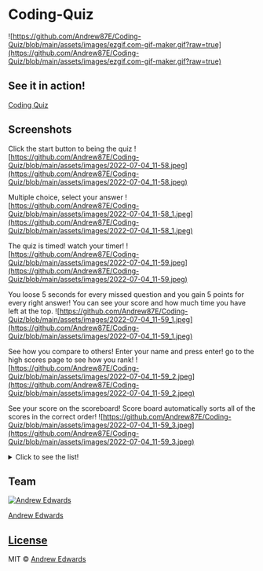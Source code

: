 # Coding-Quiz
![https://github.com/Andrew87E/Coding-Quiz/blob/main/assets/images/ezgif.com-gif-maker.gif?raw=true](https://github.com/Andrew87E/Coding-Quiz/blob/main/assets/images/ezgif.com-gif-maker.gif?raw=true)

## See it in action!
[Coding Quiz](https://andrew87e.github.io/Coding-Quiz/)

## Screenshots

Click the start button to being the quiz
![https://github.com/Andrew87E/Coding-Quiz/blob/main/assets/images/2022-07-04_11-58.jpeg](https://github.com/Andrew87E/Coding-Quiz/blob/main/assets/images/2022-07-04_11-58.jpeg)

Multiple choice, select your answer
![https://github.com/Andrew87E/Coding-Quiz/blob/main/assets/images/2022-07-04_11-58_1.jpeg](https://github.com/Andrew87E/Coding-Quiz/blob/main/assets/images/2022-07-04_11-58_1.jpeg)

The quiz is timed! watch your timer!
![https://github.com/Andrew87E/Coding-Quiz/blob/main/assets/images/2022-07-04_11-59.jpeg](https://github.com/Andrew87E/Coding-Quiz/blob/main/assets/images/2022-07-04_11-59.jpeg)

You loose 5 seconds for every missed question and you gain 5 points for every right answer! You can see your score and how much time you have left at the top.
![https://github.com/Andrew87E/Coding-Quiz/blob/main/assets/images/2022-07-04_11-59_1.jpeg](https://github.com/Andrew87E/Coding-Quiz/blob/main/assets/images/2022-07-04_11-59_1.jpeg)

See how you compare to others! Enter your name and press enter! go to the high scores page to see how you rank!
![https://github.com/Andrew87E/Coding-Quiz/blob/main/assets/images/2022-07-04_11-59_2.jpeg](https://github.com/Andrew87E/Coding-Quiz/blob/main/assets/images/2022-07-04_11-59_2.jpeg)

See your score on the scoreboard! Score board automatically sorts all of the scores in the correct order!
![https://github.com/Andrew87E/Coding-Quiz/blob/main/assets/images/2022-07-04_11-59_3.jpeg](https://github.com/Andrew87E/Coding-Quiz/blob/main/assets/images/2022-07-04_11-59_3.jpeg)
<details>
    <summary>Click to see the list!</summary>
    Sorting the data in the scoreboard was by far the biggest challenge of this project.
    
</details>


## Team

[![Andrew Edwards](https://avatars.githubusercontent.com/u/106359255?size=100)](https://github.com/andrew87e)

[Andrew Edwards](https://github.com/andrew87e) 

## [License](https://github.com/Andrew87E/Horiseon-Marketing/blob/main/LICENSE)
 

MIT © [Andrew Edwards](https://github.com/andrew87e)

